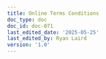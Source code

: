 ```yaml
---
title: Online Terms Conditions
doc_type: doc
doc_id: doc-071
last_edited_date: '2025-05-25'
last_edited_by: Ryan Laird
version: '1.0'
---
```



